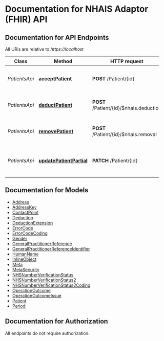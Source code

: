 # Documentation for NHAIS Adaptor (FHIR) API

<a name="documentation-for-api-endpoints"></a>
## Documentation for API Endpoints

All URIs are relative to *https://localhost*

Class | Method | HTTP request | Description
------------ | ------------- | ------------- | -------------
*PatientsApi* | [**acceptPatient**](Apis/PatientsApi.md#acceptpatient) | **POST** /Patient/{id} | Accept a new patient (Acceptance transaction)
*PatientsApi* | [**deductPatient**](Apis/PatientsApi.md#deductpatient) | **POST** /Patient/{id}/$nhais.deduction | Deduct a patient (Deduction transaction)
*PatientsApi* | [**removePatient**](Apis/PatientsApi.md#removepatient) | **POST** /Patient/{id}/$nhais.removal | Accept a new patient (Acceptance transaction)
*PatientsApi* | [**updatePatientPartial**](Apis/PatientsApi.md#updatepatientpartial) | **PATCH** /Patient/{id} | Amend patient details (Amendment transaction)


<a name="documentation-for-models"></a>
## Documentation for Models

 - [Address](.//Models/Address.md)
 - [AddressKey](.//Models/AddressKey.md)
 - [ContactPoint](.//Models/ContactPoint.md)
 - [Deduction](.//Models/Deduction.md)
 - [DeductionExtension](.//Models/DeductionExtension.md)
 - [ErrorCode](.//Models/ErrorCode.md)
 - [ErrorCodeCoding](.//Models/ErrorCodeCoding.md)
 - [Gender](.//Models/Gender.md)
 - [GeneralPractitionerReference](.//Models/GeneralPractitionerReference.md)
 - [GeneralPractitionerReferenceIdentifier](.//Models/GeneralPractitionerReferenceIdentifier.md)
 - [HumanName](.//Models/HumanName.md)
 - [InlineObject](.//Models/InlineObject.md)
 - [Meta](.//Models/Meta.md)
 - [MetaSecurity](.//Models/MetaSecurity.md)
 - [NHSNumberVerificationStatus](.//Models/NHSNumberVerificationStatus.md)
 - [NHSNumberVerificationStatus2](.//Models/NHSNumberVerificationStatus2.md)
 - [NHSNumberVerificationStatus2Coding](.//Models/NHSNumberVerificationStatus2Coding.md)
 - [OperationOutcome](.//Models/OperationOutcome.md)
 - [OperationOutcomeIssue](.//Models/OperationOutcomeIssue.md)
 - [Patient](.//Models/Patient.md)
 - [Period](.//Models/Period.md)


<a name="documentation-for-authorization"></a>
## Documentation for Authorization

All endpoints do not require authorization.
